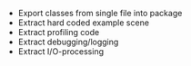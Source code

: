 - Export classes from single file into package
- Extract hard coded example scene
- Extract profiling code
- Extract debugging/logging
- Extract I/O-processing